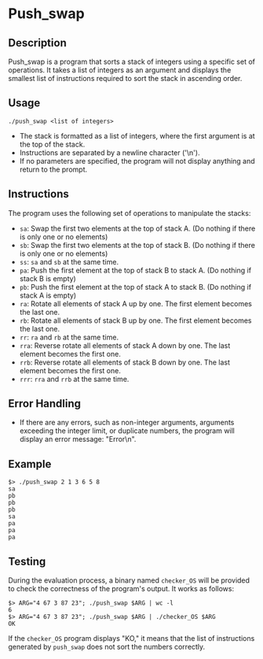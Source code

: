 # Push_swap

## Description
Push_swap is a program that sorts a stack of integers using a specific set of operations. It takes a list of integers as an argument and displays the smallest list of instructions required to sort the stack in ascending order.

## Usage
```
./push_swap <list of integers>
```

- The stack is formatted as a list of integers, where the first argument is at the top of the stack.
- Instructions are separated by a newline character ('\n').
- If no parameters are specified, the program will not display anything and return to the prompt.

## Instructions
The program uses the following set of operations to manipulate the stacks:

- `sa`: Swap the first two elements at the top of stack A. (Do nothing if there is only one or no elements)
- `sb`: Swap the first two elements at the top of stack B. (Do nothing if there is only one or no elements)
- `ss`: `sa` and `sb` at the same time.
- `pa`: Push the first element at the top of stack B to stack A. (Do nothing if stack B is empty)
- `pb`: Push the first element at the top of stack A to stack B. (Do nothing if stack A is empty)
- `ra`: Rotate all elements of stack A up by one. The first element becomes the last one.
- `rb`: Rotate all elements of stack B up by one. The first element becomes the last one.
- `rr`: `ra` and `rb` at the same time.
- `rra`: Reverse rotate all elements of stack A down by one. The last element becomes the first one.
- `rrb`: Reverse rotate all elements of stack B down by one. The last element becomes the first one.
- `rrr`: `rra` and `rrb` at the same time.

## Error Handling
- If there are any errors, such as non-integer arguments, arguments exceeding the integer limit, or duplicate numbers, the program will display an error message: "Error\n".

## Example
```
$> ./push_swap 2 1 3 6 5 8
sa
pb
pb
pb
sa
pa
pa
pa
```

## Testing
During the evaluation process, a binary named `checker_OS` will be provided to check the correctness of the program's output. It works as follows:
```
$> ARG="4 67 3 87 23"; ./push_swap $ARG | wc -l
6
$> ARG="4 67 3 87 23"; ./push_swap $ARG | ./checker_OS $ARG
OK
```

If the `checker_OS` program displays "KO," it means that the list of instructions generated by `push_swap` does not sort the numbers correctly.